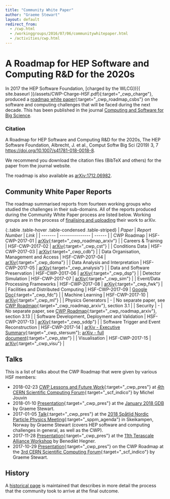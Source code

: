 ```yaml
---
title: "Community White Paper"
author: "Graeme Stewart"
layout: default
redirect_from:
  - /cwp.html
  - /workinggroups/2016/07/06/communitywhitepaper.html
  - /activities/cwp.html
---
```


# A Roadmap for HEP Software and Computing R&D for the 2020s

In 2017 the HEP Software Foundation, [charged by the
WLCG]({{ site.baseurl }}/assets/CWP-Charge-HSF.pdf){:target="\_cwp_charge"},
produced a
[roadmap white paper](https://doi.org/10.1007/s41781-018-0018-8){:target="\_cwp_roadmap_csbs"}
on the software and computing challenges that will be faced during the next
decade. This has been published in the journal
[Computing and Software for Big Science](https://link.springer.com/journal/41781).

### Citation

A Roadmap for HEP Software and Computing R&D for the 2020s, The HEP Software
Foundation, Albrecht, J. et al., Comput Softw Big Sci (2019) 3, 7
<https://doi.org/10.1007/s41781-018-0018-8>.

We recommend you download the citation files (BibTeX and others) for the paper
from the journal website.

The roadmap is also available as
[arXiv:1712.06982](https://arxiv.org/abs/1712.06982).

## Community White Paper Reports

The roadmap summarised reports from fourteen working groups who studied the
challenges in their sub-domains. All of the reports produced during the
Community White Paper process are listed below. Working groups are in the
process of [finalising and uploading]({{site.baseurl}}/cwp/cwp-wg-papers.html)
their work to arXiv.

{:.table .table-hover .table-condensed .table-striped} | _Paper_ | _Report
Number_ | _Link_ | | ------- | --------------- | ------ | | CWP Roadmap |
HSF-CWP-2017-01 |
[arXiv](https://arxiv.org/abs/1712.06982){:target="\_cwp_roadmap_arxiv"} | |
Careers & Training | HSF-CWP-2017-02 |
[arXiv](https://arxiv.org/abs/1807.02875){:target="\_cwp_cst"} | | Conditions
Data | HSF-CWP-2017-03 |
[arXiv](https://arxiv.org/abs/1901.05429){:target="\_cwp_cdb"} | | Data
Organisation, Management and Access | HSF-CWP-2017-04 |
[arXiv](https://arxiv.org/abs/1812.00761){:target="\_cwp_doma"} | | Data
Analysis and Interpretation | HSF-CWP-2017-05 |
[arXiv](https://arxiv.org/abs/1804.03983){:target="\_cwp_analysis"} | | Data and
Software Preservation | HSF-CWP-2017-06 |
[arXiv](https://arxiv.org/abs/1810.01191){:target="\_cwp_dsp"} | | Detector
Simulation | HSF-CWP-2017-07 |
[arXiv](https://arxiv.org/abs/1803.04165){:target="\_cwp_sim"} | | Event/Data
Processing Frameworks | HSF-CWP-2017-08 |
[arXiv](https://arxiv.org/abs/1812.07861){:target="\_cwp_fwk"} | | Facilities
and Distributed Computing | HSF-CWP-2017-09 |
[Google Doc](https://docs.google.com/document/d/1dm5vxejQrKZ19Y-pBLaqBcI_Z_yEN6S0N3Z4UonoTn8/edit?usp=sharing){:target="\_cwp_fdc"}
| | Machine Learning | HSF-CWP-2017-10 |
[arXiv](https://arxiv.org/abs/1807.02876){:target="\_cwp_ml"} | | Physics
Generators | - | No separate paper, see
[CWP Roadmap](https://arxiv.org/abs/1712.06982){:target="\_cwp_roadmap_arxiv"},
section 3.1 | | Security | - | No separate paper, see
[CWP Roadmap](https://arxiv.org/abs/1712.06982){:target="\_cwp_roadmap_arxiv"},
section 3.13 | | Software Development, Deployment and Validation |
HSF-CWP-2017-13 |
[arXiv](https://arxiv.org/abs/1712.07959){:target="\_cwp_sddp"} | | Software
Trigger and Event Reconstruction | HSF-CWP-2017-14 |
[arXiv - Executive Summary](https://arxiv.org/abs/1802.08640){:target="\_cwp_stersum"};
[arXiv - full document](https://arxiv.org/abs/1802.08638){:target="\_cwp_ster"}
| | Visualisation | HSF-CWP-2017-15 |
[arXiv](https://arxiv.org/abs/1811.10309){:target="\_cwp_visu"} |

## Talks

This is a list of talks about the CWP Roadmap that were given by various HSF
members:

- 2018-02-23
  [CWP Lessons and Future Work](https://indico.cern.ch/event/702775/contributions/2882384/attachments/1597819/2547448/HEP-Computing-After-CWP.pdf){:target="\_cwp_pres"}
  at
  [4th CERN Scientific Computing Forum](https://indico.cern.ch/event/663273/){:target="\_scf_indico"}
  by Michel Jouvin
- 2018-01-10
  [Presentation](https://indico.cern.ch/event/651349/contributions/2830237/attachments/1580497/2497360/cwp-gdb-january-2018.pdf){:target="\_cwp_pres"}
  at the [January 2018 GDB](https://indico.cern.ch/event/651349/) by Graeme
  Stewart.
- 2017-01-05
  [Talk](https://indico.cern.ch/event/666278/contributions/2830239/attachments/1579352/2495271/Advances_in_software_and_computing_for_HEP.pdf){:target="\_cwp_pres"}
  at the
  [2018 Sp&aring;tlid Nordic Particle Physics Meeting](https://indico.cern.ch/event/666278/overview){:target="\_sppm_agenda"}
  in Skeikampen, Norway by Graeme Stewart (covers HEP software and computing
  challenges in general, as well as the CWP).
- 2017-11-28
  [Presentation](https://indico.desy.de/indico/event/18681/session/8/contribution/114/material/slides/0.pdf){:target="\_cwp_pres"}
  at the
  [11th Terascale Alliance Workshop](https://indico.desy.de/indico/event/18681/)
  by Benedikt Hegner.
- 2017-10-29
  [Presentation](https://indico.cern.ch/event/663273/contributions/2708178/attachments/1545100/2431717/HSF-CWP-Roadmap.pdf){:target="\_cwp_pres"}
  on the CWP Roadmap at the
  [3rd CERN Scientific Computing Forum](https://indico.cern.ch/event/663273/){:target="\_scf_indico"}
  by Graeme Stewart.

## History

A [historical page]({{site.baseurl}}/cwp/cwp-history.html) is maintained that
describes in more detail the process that the community took to arrive at the
final outcome.
